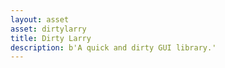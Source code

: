 ```yaml
---
layout: asset
asset: dirtylarry
title: Dirty Larry
description: b'A quick and dirty GUI library.'
---
```

